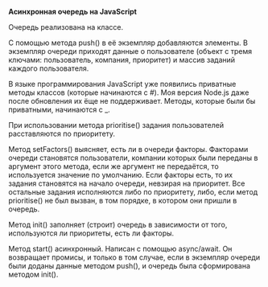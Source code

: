 **Асинхронная очередь на JavaScript**

Очередь реализована на классе.

С помощью метода push() в её экземпляр добавляются элементы.
В экземпляр очереди приходят данные о пользователе (объект с тремя ключами: пользователь, компания, приоритет)
и массив заданий каждого пользователя.

В языке программирования JavaScript уже появились приватные методы классов (которые начинаются с #). 
Моя версия Node.js даже после обновления их ёще не поддерживает. 
Методы, которые были бы приватными, начинаются с _.

При использовании метода prioritise() задания пользователей расставляются по приоритету.

Метод setFactors() выясняет, есть ли в очереди факторы. Факторами очереди становятся пользователи,
компании которых были переданы в аргумент этого метода, если же аргумент не передаётся,
то используется значение по умолчанию. Если факторы есть, то их задания становятся на начало очереди,
невзирая на приоритет. Все остальные задания исполняются либо по приоритету, либо,
если метод prioritise() не был вызван, в том порядке, в котором они пришли в очередь.

Метод  init() заполняет (строит) очередь в зависимости от того, используются ли приоритеты, есть ли факторы.

Метод start() асинхронный. Написан с помощью async/await. Он возвращает промисы, и только в том случае,
если в экземпляр очереди были доданы данные методом push(), и очередь была сформирована методом init().
